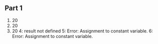 ## Part 1 

1. 20
2. 20
3. 20
4: result not defined 
5: Error: Assignment to constant variable.
6: Error: Assignment to constant variable.

